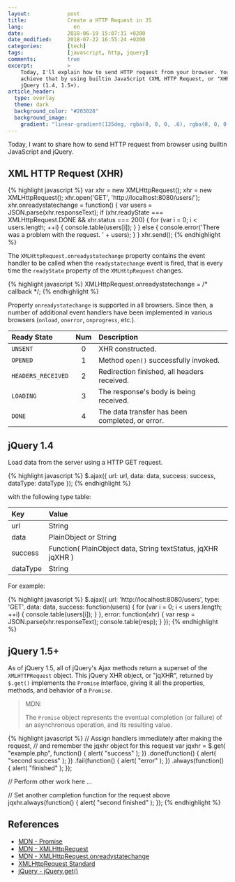 ```yaml
---
layout:            post
title:             Create a HTTP Request in JS
lang:                en
date:              2018-06-19 15:07:31 +0200
date_modified:     2018-07-22 16:55:24 +0200
categories:        [tech]
tags:              [javascript, http, jquery]
comments:          true
excerpt:           >
    Today, I'll explain how to send HTTP request from your browser. You can
    achieve that by using builtin JavaScript (XML HTTP Request, or "XHR") or
    jQuery (1.4, 1.5+).
article_header:
  type: overlay
  theme: dark
  background_color: "#203028"
  background_image:
    gradient: "linear-gradient(135deg, rgba(0, 0, 0, .6), rgba(0, 0, 0, .4))"
---
```


Today, I want to share how to send HTTP request from browser using builtin
JavaScript and jQuery.

## XML HTTP Request (XHR)

{% highlight javascript %}
var xhr = new XMLHttpRequest();
xhr = new XMLHttpRequest();
xhr.open('GET', 'http://localhost:8080/users/');
xhr.onreadystatechange = function() {
  var users = JSON.parse(xhr.responseText);
  if (xhr.readyState === XMLHttpRequest.DONE && xhr.status === 200) {
    for (var i = 0; i < users.length; ++i) {
      console.table(users[i]);
    }
  } else {
    console.error('There was a problem with the request. ' + users);
  }
}
xhr.send();
{% endhighlight %}

The `XMLHttpRequest.onreadystatechange` property contains the event handler to
be called when the `readystatechange` event is fired, that is every time the
`readyState` property of the `XMLHttpRequest` changes.

{% highlight javascript %}
XMLHttpRequest.onreadystatechange = /* callback */;
{% endhighlight %}

Property `onreadystatechange` is supported in all browsers. Since then, a
number of additional event handlers have been implemented in various browsers
(`onload`, `onerror`, `onprogress`, etc.).

Ready State        | Num   | Description
:----------------- | :---: | :----------
`UNSENT`           | 0     | XHR constructed.
`OPENED`           | 1     | Method `open()` successfully invoked.
`HEADERS_RECEIVED` | 2     | Redirection finished, all headers received.
`LOADING`          | 3     | The response's body is being received.
`DONE`             | 4     | The data transfer has been completed, or error.

## jQuery 1.4

Load data from the server using a HTTP GET request.

{% highlight javascript %}
$.ajax({
  url: url,
  data: data,
  success: success,
  dataType: dataType
});
{% endhighlight %}

with the following type table:

Key | Value
:--- | :---
url | String
data | PlainObject or String
success | Function( PlainObject data, String textStatus, jqXHR jqXHR )
dataType | String

For example:

{% highlight javascript %}
$.ajax({
  url: 'http://localhost:8080/users',
  type: 'GET',
  data: data,
  success: function(users) {
    for (var i = 0; i < users.length; ++i) {
      console.table(users[i]);
    }
  },
  error: function(xhr) {
    var resp = JSON.parse(xhr.responseText);
    console.table(resp);
  }
});
{% endhighlight %}

## jQuery 1.5+

As of jQuery 1.5, all of jQuery's Ajax methods return a superset of the
`XMLHTTPRequest` object. This jQuery XHR object, or "jqXHR", returned by
`$.get()` implements the `Promise` interface, giving it all the properties,
methods, and behavior of a `Promise`.

> MDN:
>
> The `Promise` object represents the eventual completion (or failure) of an
> asynchronous operation, and its resulting value.

{% highlight javascript %}
// Assign handlers immediately after making the request,
// and remember the jqxhr object for this request
var jqxhr = $.get( "example.php", function() {
  alert( "success" );
})
  .done(function() {
    alert( "second success" );
  })
  .fail(function() {
    alert( "error" );
  })
  .always(function() {
    alert( "finished" );
  });
 
// Perform other work here ...
 
// Set another completion function for the request above
jqxhr.always(function() {
  alert( "second finished" );
});
{% endhighlight %}

## References

- [MDN - Promise][5]
- [MDN - XMLHttpRequest][1]
- [MDN - XMLHttpRequest.onreadystatechange][2]
- [XMLHttpRequest Standard][3]
- [jQuery - jQuery.get()][4]

[1]: https://developer.mozilla.org/en-US/docs/Web/API/XMLHttpRequest
[2]: https://developer.mozilla.org/en-US/docs/Web/API/XMLHttpRequest/onreadystatechange
[3]: https://xhr.spec.whatwg.org/
[4]: https://api.jquery.com/jquery.get/
[5]: https://developer.mozilla.org/en-US/docs/Web/JavaScript/Reference/Global_Objects/Promise
